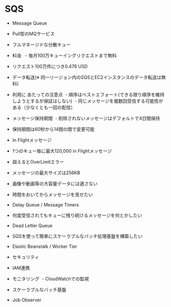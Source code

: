 # SQS
- Message Queue
 - Pull型のMQサービス
 - フルマネージドな分散キュー

- 料金 
 - 毎月100万キューイングリクエストまで無料
 - リクエスト100万件につき0.476 USD
 - データ転送(※ 同一リージョン内のSQSとEC2インスタンスのデータ転送は無料)
- 利用に あたっての注意点
 - 順序はベストエフォート(できる限り順序を維持しようとするが保証はしない)
 - 同じメッセージを複数回受信する可能性がある（少なくとも一回の配信）

- メッセージ保持期間
 - 削除されないメッセージはデフォルトで4日間保持
 - 保持期間は60秒から14間の間で変更可能
- In Flightメッセージ
 - 1つのキュー毎に最大120,000 in Flightメッセージ
 - 超えるとOverLimitエラー

- メッセージの最大サイズは256KB
 - 画像や動画等の大容量データには適さない
  
- 時間をおいてからメッセージを見せたい
 - Delay Queue / Message Timers
 
- 何度受信されてもキューに残り続けるメッセージを何とかしたい
 - Dead Letter Queue
 
- SQSを使って簡単にスケーラブルなバッチ処理基盤を構築したい
 - Elastic Beanstalk / Worker Tier
 
- セキュリティ
 - IAM連携
 
 - モニタリング
  - CloudWatchでの監視
  
- スケーラブルなバッチ基盤
 - Job Observer
  
